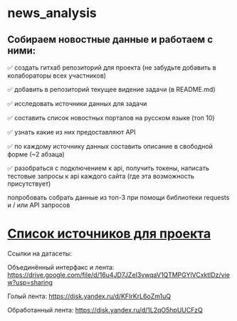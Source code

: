 # news_analysis

## Собираем новостные данные и работаем с ними:

✅ создать гитхаб репозиторий для проекта (не забудьте добавить в колабораторы всех участников)

✅ добавить в репозиторий текущее видение задачи (в README.md)

✅ исследовать источники данных для задачи

✅ составить список новостных порталов на русском языке (топ 10)

✅ узнать какие из них предоставляют API

✅ по каждому источнику данных составить описание в свободной форме (~2 абзаца)

✅ разобраться с подключением к api, получить токены, написать тестовые запросы к api каждого сайта (где эта возможность присутствует)

 попробовать собрать данные из топ-3 при помощи библиотеки requests и / или API запросов

# [Список источников для проекта](https://docs.google.com/spreadsheets/d/1G58gx0iPte6DAfFrH-YyQQtm6j7t2vBnf03Xhl7XFXs/edit?usp=sharing) #

Ссылки на датасеты:

Объединённый интерфакс и лента: https://drive.google.com/file/d/16u4JD7JZeI3vwqaV1QTMPGYlVCxktlDz/view?usp=sharing

Голый лента: https://disk.yandex.ru/d/KFIrKrL6oZm1uQ

Обработанный лента: https://disk.yandex.ru/d/1L2qO5hpUUCFzQ 

